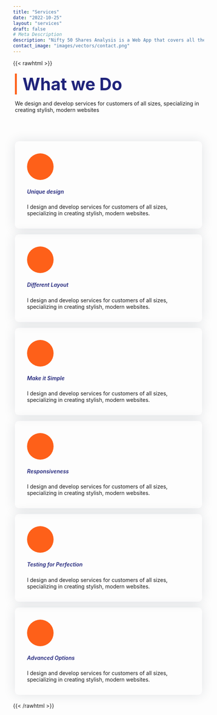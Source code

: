 ```yaml
---
title: "Services"
date: "2022-10-25"
layout: "services"
draft: false
# Meta Description
description: "Nifty 50 Shares Analysis is a Web App that covers all the scrips in the Nifty 50 Index (50 scrips). This Web App caters to the needs of investment in stock market and stock analysis of the Indian Stock Market. This Web App is free to use and we are trying hard to keep it FREE FOREVER."
contact_image: "images/vectors/contact.png"
---
```


{{< rawhtml >}}
<link href="https://maxcdn.bootstrapcdn.com/font-awesome/4.3.0/css/font-awesome.min.css" rel="stylesheet">

<!-- https://www.bootdey.com/snippets/view/services-section-page -->

<section class="section services-section" id="services">
    <div class="container">
        <div class="row">
            <div class="col-lg-6">
                <div class="section-title">
                    <h2 class="pricing-title">What we Do</h2>
                    <p>We design and develop services for customers of all sizes, specializing in creating stylish, modern websites</p>
                </div>
            </div>
        </div>
        <div class="row">
            <!-- feaure box -->
            <div class="col-sm-6 col-lg-4">
                <div class="feature-box-1">
                    <div class="icon">
                        <i class="fa fa-desktop"></i>
                    </div>
                    <div class="feature-content">
                        <h5>Unique design</h5>
                        <p>I design and develop services for customers of all sizes, specializing in creating stylish, modern websites.</p>
                    </div>
                </div>
            </div>
            <!-- / -->
            <!-- feaure box -->
            <div class="col-sm-6 col-lg-4">
                <div class="feature-box-1">
                    <div class="icon">
                        <i class="fa fa-user"></i>
                    </div>
                    <div class="feature-content">
                        <h5>Different Layout</h5>
                        <p>I design and develop services for customers of all sizes, specializing in creating stylish, modern websites.</p>
                    </div>
                </div>
            </div>
            <!-- / -->
            <!-- feaure box -->
            <div class="col-sm-6 col-lg-4">
                <div class="feature-box-1">
                    <div class="icon">
                        <i class="fa fa-comment"></i>
                    </div>
                    <div class="feature-content">
                        <h5>Make it Simple</h5>
                        <p>I design and develop services for customers of all sizes, specializing in creating stylish, modern websites.</p>
                    </div>
                </div>
            </div>
            <!-- / -->
            <!-- feaure box -->
            <div class="col-sm-6 col-lg-4">
                <div class="feature-box-1">
                    <div class="icon">
                        <i class="fa fa-image"></i>
                    </div>
                    <div class="feature-content">
                        <h5>Responsiveness</h5>
                        <p>I design and develop services for customers of all sizes, specializing in creating stylish, modern websites.</p>
                    </div>
                </div>
            </div>
            <!-- / -->
            <!-- feaure box -->
            <div class="col-sm-6 col-lg-4">
                <div class="feature-box-1">
                    <div class="icon">
                        <i class="fa fa-th"></i>
                    </div>
                    <div class="feature-content">
                        <h5>Testing for Perfection</h5>
                        <p>I design and develop services for customers of all sizes, specializing in creating stylish, modern websites.</p>
                    </div>
                </div>
            </div>
            <!-- / -->
            <!-- feaure box -->
            <div class="col-sm-6 col-lg-4">
                <div class="feature-box-1">
                    <div class="icon">
                        <i class="fa fa-cog"></i>
                    </div>
                    <div class="feature-content">
                        <h5>Advanced Options</h5>
                        <p>I design and develop services for customers of all sizes, specializing in creating stylish, modern websites.</p>
                    </div>
                </div>
            </div>
            <!-- / -->
        </div>
    </div>
</section>
<style>
/* body {
margin-top:5px;
} */
.feature-box-1 {
  padding: 32px;
  box-shadow: 0 0 30px rgba(31, 45, 61, 0.125);
  margin: 15px 0;
  position: relative;
  z-index: 1;
  border-radius: 10px;
  overflow: hidden;
  -moz-transition: ease all 0.35s;
  -o-transition: ease all 0.35s;
  -webkit-transition: ease all 0.35s;
  transition: ease all 0.35s;
  top: 0;
}
.feature-box-1 * {
  -moz-transition: ease all 0.35s;
  -o-transition: ease all 0.35s;
  -webkit-transition: ease all 0.35s;
  transition: ease all 0.35s;
}
.feature-box-1 .icon {
  width: 70px;
  height: 70px;
  line-height: 70px;
  background: #fe6019;
  color: #ffffff;
  text-align: center;
  border-radius: 50%;
  margin-bottom: 22px;
  font-size: 27px;
}
.feature-box-1 .icon i {
  line-height: 70px;
}
.feature-box-1 h5 {
  color: #20247b;
  font-weight: 600;
}
.feature-box-1 p {
  margin: 0;
}
.feature-box-1:after {
  content: "";
  position: absolute;
  top: 0;
  bottom: 0;
  left: auto;
  right: 0;
  border-radius: 10px;
  width: 0;
  background: #20247b;
  z-index: -1;
  -moz-transition: ease all 0.35s;
  -o-transition: ease all 0.35s;
  -webkit-transition: ease all 0.35s;
  transition: ease all 0.35s;
}
.feature-box-1:hover {
  top: -5px;
}
.feature-box-1:hover h5 {
  color: #ffffff;
}
.feature-box-1:hover p {
  color: rgba(255, 255, 255, 0.8);
  /* color: #383050; */
}
.feature-box-1:hover:after {
  width: 100%;
  height: 100%;
  border-radius: 10px;
  left: 0;
  right: auto;
}
.section {
    /* padding: 100px 0; */
    padding: 5px;
    position: relative;
}
.section-title {
    padding-bottom: 45px;
}
.pricing-title {
    font-weight: 700;
    color: #20247b;
    font-size: 45px;
    margin: 0 0 15px;
    border-left: 5px solid #fe6019;
    padding-left: 15px;
}
/* .section-title h2 {
    font-weight: 700;
    color: #20247b;
    font-size: 45px;
    margin: 0 0 15px;
    border-left: 5px solid #fc5356;
    padding-left: 15px;
} */
</style>
{{< /rawhtml >}}
